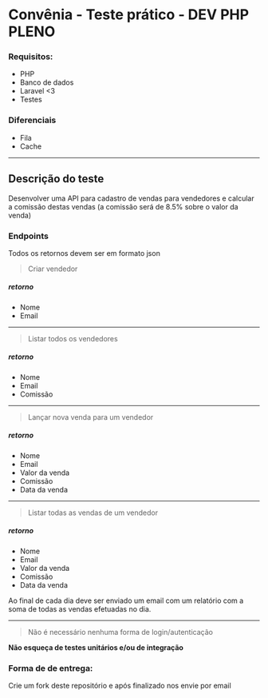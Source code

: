 # Convênia - Teste prático - DEV PHP PLENO

### Requisitos:
- PHP
- Banco de dados
- Laravel <3
- Testes

### Diferenciais
- Fila
- Cache

---

## Descrição do teste

Desenvolver uma API para cadastro de vendas para vendedores e calcular a comissão destas vendas (a comissão será de 8.5% sobre o valor da venda)

### Endpoints

Todos os retornos devem ser em formato json

> Criar vendedor

##### retorno
- Nome
- Email

---

> Listar todos os vendedores

##### retorno
- Nome
- Email
- Comissão

---

> Lançar nova venda para um vendedor

##### retorno
- Nome
- Email
- Valor da venda
- Comissão
- Data da venda

---

> Listar todas as vendas de um vendedor

##### retorno
- Nome
- Email
- Valor da venda
- Comissão
- Data da venda


Ao final de cada dia deve ser enviado um email com um relatório com a soma de todas as vendas efetuadas no dia.

---

> Não é necessário nenhuma forma de login/autenticação

**Não esqueça de testes unitários e/ou de integração**

### Forma de de entrega:

Crie um fork deste repositório e após finalizado nos envie por email


